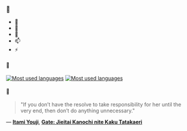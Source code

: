 ### 👋

- 🔭
- 🌱
- 💬
- 📫
- ⚡

#### 🧏

[![Most used languages](https://github-readme-stats-aynah.vercel.app/api/top-langs/?username=aynh&theme=solarized-dark&langs_count=6&layout=compact&hide_title=true)](https://github.com/anuraghazra/github-readme-stats#gh-dark-mode-only)
[![Most used languages](https://github-readme-stats-aynah.vercel.app/api/top-langs/?username=aynh&theme=solarized-light&langs_count=6&layout=compact&hide_title=true)](https://github.com/anuraghazra/github-readme-stats#gh-light-mode-only)

#### 💬

> "If you don’t have the resolve to take responsibility for her until the very end, then don’t do anything unnecessary."

&mdash; [**Itami Youji**](https://myanimelist.net/character.php?q=Itami%20Youji&cat=character), [**Gate: Jieitai Kanochi nite Kaku Tatakaeri**](https://myanimelist.net/search/all?q=Gate%3A%20Jieitai%20Kanochi%20nite%20Kaku%20Tatakaeri&cat=all)
